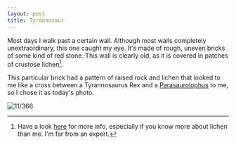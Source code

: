 ```yaml
---
layout: post
title: Tyrannosaur
---
```

Most days I walk past a certain wall. Although most walls completely unextraordinary, this one caught my eye. It's made of rough, uneven bricks of some kind of red stone. This wall is clearly old, as it is covered in patches of crustose lichen[^1].

This particular brick had a pattern of raised rock and lichen that looked to me like a cross between a Tyrannosaurus Rex and a [Parasaurolophus](https://en.m.wikipedia.org/wiki/Parasaurolophus) to me, so I chose it as today's photo.
<!--break-->
![11/366](http://media.humanboring.net/photos/2016-01-11.jpeg)

[^1]:	Have a look [here](https://en.m.wikipedia.org/wiki/Crustose_lichen) for more info, especially if you know more about lichen than me. I'm far from an expert.